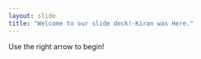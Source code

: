 ```yaml
---
layout: slide
title: "Welcome to our slide deck!-Kiran was Here."
---
```


Use the right arrow to begin!
